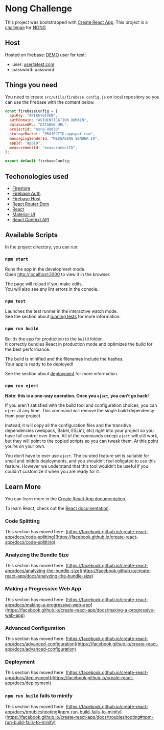 # Nong Challenge

This project was bootstrapped with [Create React App](https://github.com/facebook/create-react-app).
This project is a [challenge](https://github.com/gabrielgnc94/NONG-Code-Challenge-Field-Notes-Management) for [NONG](https://www.nong.com.br/)

## Host

Hosted on firebase: [DEMO](https://nong-8b830.web.app)
user for test:
  - user: user@test.com
  - password: password

## Things you need

You need to create `src/utils/firebase.config.js` on local repository so you can use the firebase with the content below.

```js
const firebaseConfig = {
  apiKey: "APIKEYGIVEN",
  authDomain: "AUTHENTICATION DOMAIN",
  databaseURL: "DATABSE URL",
  projectId: "nong-8b830",
  storageBucket: "PROJECTID.appspot.com",
  messagingSenderId: "MESSAGING SENDER ID",
  appId: "appID",
  measurementId: "measurumentID",
};

export default firebaseConfig;
```

## Techonologies used

- [Firestore](https://firebase.google.com/docs/firestore)
- [Firebase Auth](https://firebase.google.com/docs/auth)
- [Firebase Host](https://firebase.google.com/docs/hosting)
- [React Router Dom](https://reactrouter.com/)
- [React](http://reactjs.org/)
- [Material-UI](https://material-ui.com/)
- [React Context API](https://reactjs.org/docs/context.html)

## Available Scripts

In the project directory, you can run:

### `npm start`

Runs the app in the development mode.\
Open [http://localhost:3000](http://localhost:3000) to view it in the browser.

The page will reload if you make edits.\
You will also see any lint errors in the console.

### `npm test`

Launches the test runner in the interactive watch mode.\
See the section about [running tests](https://facebook.github.io/create-react-app/docs/running-tests) for more information.

### `npm run build`

Builds the app for production to the `build` folder.\
It correctly bundles React in production mode and optimizes the build for the best performance.

The build is minified and the filenames include the hashes.\
Your app is ready to be deployed!

See the section about [deployment](https://facebook.github.io/create-react-app/docs/deployment) for more information.

### `npm run eject`

**Note: this is a one-way operation. Once you `eject`, you can’t go back!**

If you aren’t satisfied with the build tool and configuration choices, you can `eject` at any time. This command will remove the single build dependency from your project.

Instead, it will copy all the configuration files and the transitive dependencies (webpack, Babel, ESLint, etc) right into your project so you have full control over them. All of the commands except `eject` will still work, but they will point to the copied scripts so you can tweak them. At this point you’re on your own.

You don’t have to ever use `eject`. The curated feature set is suitable for small and middle deployments, and you shouldn’t feel obligated to use this feature. However we understand that this tool wouldn’t be useful if you couldn’t customize it when you are ready for it.

## Learn More

You can learn more in the [Create React App documentation](https://facebook.github.io/create-react-app/docs/getting-started).

To learn React, check out the [React documentation](https://reactjs.org/).

### Code Splitting

This section has moved here: [https://facebook.github.io/create-react-app/docs/code-splitting](https://facebook.github.io/create-react-app/docs/code-splitting)

### Analyzing the Bundle Size

This section has moved here: [https://facebook.github.io/create-react-app/docs/analyzing-the-bundle-size](https://facebook.github.io/create-react-app/docs/analyzing-the-bundle-size)

### Making a Progressive Web App

This section has moved here: [https://facebook.github.io/create-react-app/docs/making-a-progressive-web-app](https://facebook.github.io/create-react-app/docs/making-a-progressive-web-app)

### Advanced Configuration

This section has moved here: [https://facebook.github.io/create-react-app/docs/advanced-configuration](https://facebook.github.io/create-react-app/docs/advanced-configuration)

### Deployment

This section has moved here: [https://facebook.github.io/create-react-app/docs/deployment](https://facebook.github.io/create-react-app/docs/deployment)

### `npm run build` fails to minify

This section has moved here: [https://facebook.github.io/create-react-app/docs/troubleshooting#npm-run-build-fails-to-minify](https://facebook.github.io/create-react-app/docs/troubleshooting#npm-run-build-fails-to-minify)
